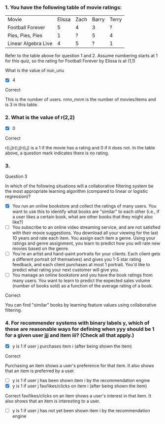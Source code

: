 ### 1. You have the following table of movie ratings:

|     |     |     |     |     |
| --- | --- | --- | --- | --- |
| Movie | Elissa | Zach | Barry | Terry |
| Football Forever | 5   | 4   | 3   | ?   |
| Pies, Pies, Pies | 1   | ?   | 5   | 4   |
| Linear Algebra Live | 4   | 5   | ?   | 1   |

Refer to the table above for question 1 and 2. Assume numbering starts at 1 for this quiz, so the rating for Football Forever by Elissa is at (1,1)

What is the value of nun_unu​

- [x] 4

Correct

This is the number of users. nmn_mnm​ is the number of movies/items and is 3 in this table.

### 2. What is the value of r(2,2)
- [x] 0

Correct

r(i,j)r(i,j)r(i,j) is a 1 if the movie has a rating and 0 if it does not. In the table above, a question mark indicates there is no rating.

### 3.

Question 3

In which of the following situations will a collaborative filtering system be the most appropriate learning algorithm (compared to linear or logistic regression)?
- [x] You run an online bookstore and collect the ratings of many users. You want to use this to identify what books are "similar" to each other (i.e., if a user likes a certain book, what are other books that they might also like?)
- [ ] You subscribe to an online video streaming service, and are not satisfied with their movie suggestions. You download all your viewing for the last 10 years and rate each item. You assign each item a genre. Using your ratings and genre assignment, you learn to predict how you will rate new movies based on the genre.
- [ ] You're an artist and hand-paint portraits for your clients. Each client gets a different portrait (of themselves) and gives you 1-5 star rating feedback, and each client purchases at most 1 portrait. You'd like to predict what rating your next customer will give you.
- [ ] You manage an online bookstore and you have the book ratings from many users. You want to learn to predict the expected sales volume (number of books sold) as a function of the average rating of a book.

Correct

You can find "similar" books by learning feature values using collaborative filtering.

### 4. For recommender systems with binary labels y, which of these are reasonable ways for defining when yyy should be 1 for a given user jjj and item iii? (Check all that apply.)

- [x] y is 1 if user j purchases item i (after being shown the item)

Correct

Purchasing an item shows a user's preference for that item. It also shows that an item is preferred by a user.
- [ ] y is 1 if user j has been shown item i by the recommendation engine
- [x] y is 1 if user j fav/likes/clicks on item i (after being shown the item)

Correct
fav/likes/clicks on an item shows a user's interest in that item. It also shows that an item is interesting to a user.
- [ ] y is 1 if user j has not yet been shown item i by the recommendation engine